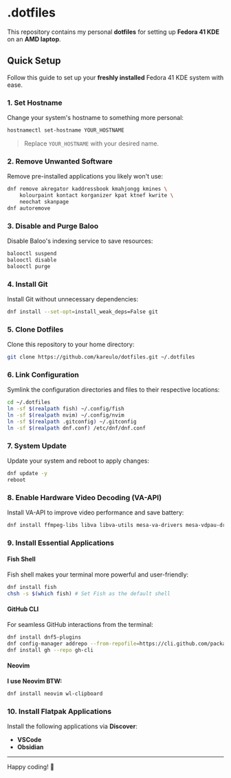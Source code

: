 # .dotfiles

This repository contains my personal **dotfiles** for setting up **Fedora 41 KDE** on an **AMD laptop**.

## Quick Setup

Follow this guide to set up your **freshly installed** Fedora 41 KDE system with ease.

### 1. Set Hostname

Change your system's hostname to something more personal:

```sh
hostnamectl set-hostname YOUR_HOSTNAME
```

> Replace `YOUR_HOSTNAME` with your desired name.

### 2. Remove Unwanted Software

Remove pre-installed applications you likely won't use:

```sh
dnf remove akregator kaddressbook kmahjongg kmines \
    kolourpaint kontact korganizer kpat ktnef kwrite \
    neochat skanpage
dnf autoremove
```

### 3. Disable and Purge Baloo

Disable Baloo's indexing service to save resources:

```sh
balooctl suspend
balooctl disable
balooctl purge
```

### 4. Install Git

Install Git without unnecessary dependencies:

```sh
dnf install --set-opt=install_weak_deps=False git
```

### 5. Clone Dotfiles

Clone this repository to your home directory:

```sh
git clone https://github.com/kareulo/dotfiles.git ~/.dotfiles
```

### 6. Link Configuration

Symlink the configuration directories and files to their respective locations:

```sh
cd ~/.dotfiles
ln -sf $(realpath fish) ~/.config/fish
ln -sf $(realpath nvim) ~/.config/nvim
ln -sf $(realpath .gitconfig) ~/.gitconfig
ln -sf $(realpath dnf.conf) /etc/dnf/dnf.conf
```

### 7. System Update

Update your system and reboot to apply changes:

```sh
dnf update -y
reboot
```

### 8. Enable Hardware Video Decoding (VA-API)

Install VA-API to improve video performance and save battery:

```sh
dnf install ffmpeg-libs libva libva-utils mesa-va-drivers mesa-vdpau-drivers
```

### 9. Install Essential Applications

#### Fish Shell

Fish shell makes your terminal more powerful and user-friendly:

```sh
dnf install fish
chsh -s $(which fish) # Set Fish as the default shell
```

#### GitHub CLI

For seamless GitHub interactions from the terminal:

```sh
dnf install dnf5-plugins
dnf config-manager addrepo --from-repofile=https://cli.github.com/packages/rpm/gh-cli.repo
dnf install gh --repo gh-cli
```

#### Neovim

**I use Neovim BTW:**

```sh
dnf install neovim wl-clipboard
```

### 10. Install Flatpak Applications

Install the following applications via **Discover**:

- **VSCode**
- **Obsidian**

---

Happy coding! 🚀
